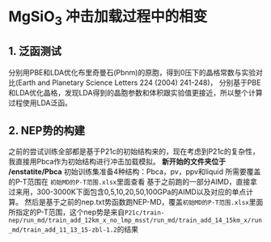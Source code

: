 # MgSiO<sub>3</sub> 冲击加载过程中的相变
## 1. 泛函测试
分别用PBE和LDA优化布里奇曼石(Pbnm)的原胞，得到0压下的晶格常数与实验对比(Earth and Planetary Science Letters 224 (2004) 241-248)，
分别基于PBE和LDA优化晶格，发现LDA得到的晶胞参数和体积跟实验值更接近，所以整个计算过程使用LDA泛函。

## 2. NEP势的构建
之前的尝试训练全部都是基于P21c的初始结构来的，现在考虑到P21c的复杂性，我直接用Pbca作为初始结构进行冲击加载模拟。
**新开始的文件夹位于 /enstatite/Pbca**
初始训练集准备4种结构：Pbca，pv，ppv和liquid
所需要覆盖的P-T范围在  `初始MD的P-T范围.xlsx`里面查看
基于之前跑的一部分AIMD，直接拿过来用，300-3000K下面包含0,5,10,20,50,100GPa的AIMD以及对应的单点计算。
然后是基于之前的nep.txt势函数跑NEP-MD，覆盖`初始MD的P-T范围.xlsx`里面所指定的P-T范围，这个nep势是来自`P21c/train-nep/run_md/train_add_12km_x_no_lmp_msst/run_md/train_add_14_15km_x/run_md/train_add_11_13_15-zbl-1.2`的结果